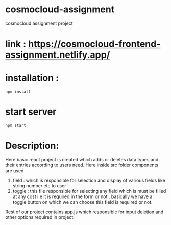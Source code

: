 # cosmocloud-assignment
cosmocloud assignment project

# link : https://cosmocloud-frontend-assignment.netlify.app/

# installation :
```npm install```
# start server 
```npm start ```

# Description:

Here basic react project is created which adds or deletes data types and their entries according to users need.
Here inside src folder components are used 
1. field : which is responsible for selection and display of various fields like string number etc to user
2. toggle : this file responsible for selecting any field which is must be filled at any cost i.e it is required in the form or not . basically we have a toggle button on which we can choose this field is required or not.

Rest of our project contains app.js which responsible for input deletion and other options required in project.
